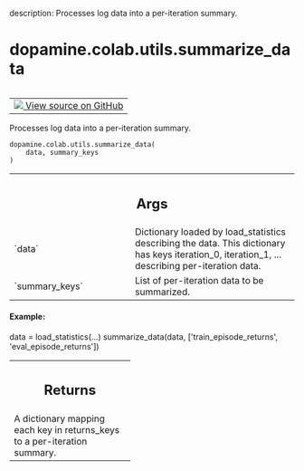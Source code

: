 description: Processes log data into a per-iteration summary.

<div itemscope itemtype="http://developers.google.com/ReferenceObject">
<meta itemprop="name" content="dopamine.colab.utils.summarize_data" />
<meta itemprop="path" content="Stable" />
</div>

# dopamine.colab.utils.summarize_data

<!-- Insert buttons and diff -->

<table class="tfo-notebook-buttons tfo-api nocontent" align="left">
<td>
  <a target="_blank" href="https://github.com/google/dopamine/tree/master/dopamine/colab/utils.py">
    <img src="https://www.tensorflow.org/images/GitHub-Mark-32px.png" />
    View source on GitHub
  </a>
</td>
</table>

Processes log data into a per-iteration summary.

<pre class="devsite-click-to-copy prettyprint lang-py tfo-signature-link">
<code>dopamine.colab.utils.summarize_data(
    data, summary_keys
)
</code></pre>

<!-- Placeholder for "Used in" -->
<!-- Tabular view -->

 <table class="responsive fixed orange">
<colgroup><col width="214px"><col></colgroup>
<tr><th colspan="2"><h2 class="add-link">Args</h2></th></tr>

<tr>
<td>
`data`
</td>
<td>
Dictionary loaded by load_statistics describing the data. This
dictionary has keys iteration_0, iteration_1, ... describing per-iteration
data.
</td>
</tr><tr>
<td>
`summary_keys`
</td>
<td>
List of per-iteration data to be summarized.
</td>
</tr>
</table>

#### Example:

data = load_statistics(...) summarize_data(data, ['train_episode_returns',
'eval_episode_returns'])

<!-- Tabular view -->

 <table class="responsive fixed orange">
<colgroup><col width="214px"><col></colgroup>
<tr><th colspan="2"><h2 class="add-link">Returns</h2></th></tr>
<tr class="alt">
<td colspan="2">
A dictionary mapping each key in returns_keys to a per-iteration summary.
</td>
</tr>

</table>
